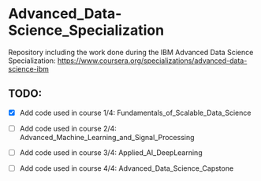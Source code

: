 # Advanced_Data-Science_Specialization
Repository including the work done during the IBM Advanced Data Science Specialization: https://www.coursera.org/specializations/advanced-data-science-ibm
                                                                          
## TODO:

- [x] Add code used in course 1/4: Fundamentals_of_Scalable_Data_Science 

- [ ] Add code used in course 2/4: Advanced_Machine_Learning_and_Signal_Processing

- [ ] Add code used in course 3/4: Applied_AI_DeepLearning

- [ ] Add code used in course 4/4: Advanced_Data_Science_Capstone
